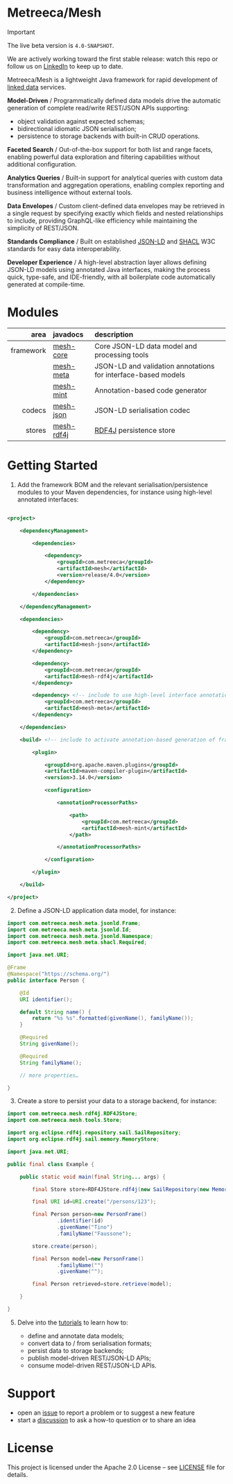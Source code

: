 # Metreeca/Mesh

<!--[![Maven Central](https://img.shields.io/maven-central/v/com.metreeca/mesh.svg)](https://central.sonatype.com/artifact/com.metreeca/mesh/ -->

> [!IMPORTANT]
>
> The live beta version is `4.0-SNAPSHOT`.
>
> We are actively working toward the first stable release: watch this repo or follow us
> on [LinkedIn](https://linkedin.com/company/metreeca) to keep up to date.

Metreeca/Mesh is a lightweight Java framework for rapid development of
[linked data](https://www.w3.org/2013/data/) services.

**Model-Driven** / Programmatically defined data models drive the automatic generation of complete read/write REST/JSON
APIs supporting:

- object validation against expected schemas;
- bidirectional idiomatic JSON serialisation;
- persistence to storage backends with built-in CRUD operations.

**Faceted Search** / Out-of-the-box support for both list and range facets, enabling powerful data exploration and
filtering capabilities without additional configuration.

**Analytics Queries** / Built-in support for analytical queries with custom data transformation and aggregation
operations, enabling complex reporting and business intelligence without external tools.

**Data Envelopes** / Custom client-defined data envelopes may be retrieved in a single request by specifying exactly
which
fields and
nested relationships to include, providing GraphQL-like efficiency while maintaining the simplicity of REST/JSON.

**Standards Compliance** / Built on established [JSON-LD](https://www.w3.org/TR/json-ld11/)
and [SHACL](https://www.w3.org/TR/shacl/) W3C standards for easy data interoperability.

**Developer Experience**  / A high-level abstraction layer allows defining JSON-LD models using annotated Java
interfaces, making the process quick, type-safe, and IDE-friendly, with all boilerplate code automatically generated at
compile-time.

# Modules

|      area | javadocs                                                     | description                                                   |
|----------:|:-------------------------------------------------------------|:--------------------------------------------------------------|
| framework | [mesh-core](https://javadoc.io/doc/com.metreeca/mesh-core)   | Core JSON-LD data model and processing tools                  |
|           | [mesh-meta](https://javadoc.io/doc/com.metreeca/mesh-meta)   | JSON-LD and validation annotations for interface-based models |
|           | [mesh-mint](https://javadoc.io/doc/com.metreeca/mesh-mint)   | Annotation-based code generator                               |
|    codecs | [mesh-json](https://javadoc.io/doc/com.metreeca/mesh-json)   | JSON-LD serialisation codec                                   |
|    stores | [mesh-rdf4j](https://javadoc.io/doc/com.metreeca/mesh-rdf4j) | [RDF4J](https://rdf4j.org) persistence store                  |

# Getting Started

1. Add the framework BOM and the relevant serialisation/persistence modules to your Maven dependencies, for instance
   using high-level annotated interfaces:

```xml 

<project>

    <dependencyManagement>

        <dependencies>

            <dependency>
                <groupId>com.metreeca</groupId>
                <artifactId>mesh</artifactId>
                <version>release/4.0</version>
            </dependency>

        </dependencies>

    </dependencyManagement>

    <dependencies>

        <dependency>
            <groupId>com.metreeca</groupId>
            <artifactId>mesh-json</artifactId>
        </dependency>

        <dependency>
            <groupId>com.metreeca</groupId>
            <artifactId>mesh-rdf4j</artifactId>
        </dependency>

        <dependency> <!-- include to use high-level interface annotations -->
            <groupId>com.metreeca</groupId>
            <artifactId>mesh-meta</artifactId>
        </dependency>

    </dependencies>

    <build> <!-- include to activate annotation-based generation of frame objects -->

        <plugin>

            <groupId>org.apache.maven.plugins</groupId>
            <artifactId>maven-compiler-plugin</artifactId>
            <version>3.14.0</version>

            <configuration>

                <annotationProcessorPaths>

                    <path>
                        <groupId>com.metreeca</groupId>
                        <artifactId>mesh-mint</artifactId>
                    </path>

                </annotationProcessorPaths>

            </configuration>

        </plugin>

    </build>

</project>
```

2. Define a JSON-LD application data model, for instance:

```java
import com.metreeca.mesh.meta.jsonld.Frame;
import com.metreeca.mesh.meta.jsonld.Id;
import com.metreeca.mesh.meta.jsonld.Namespace;
import com.metreeca.mesh.meta.shacl.Required;

import java.net.URI;

@Frame
@Namespace("https://schema.org/")
public interface Person {

    @Id
    URI identifier();

    default String name() {
        return "%s %s".formatted(givenName(), familyName());
    }

    @Required
    String givenName();

    @Required
    String familyName();

    // more properties…

}
```

3. Create a store to persist your data to a storage backend, for instance:

```java
import com.metreeca.mesh.rdf4j.RDF4JStore;
import com.metreeca.mesh.tools.Store;

import org.eclipse.rdf4j.repository.sail.SailRepository;
import org.eclipse.rdf4j.sail.memory.MemoryStore;

import java.net.URI;

public final class Example {

    public static void main(final String... args) {

        final Store store=RDF4JStore.rdf4j(new SailRepository(new MemoryStore()));

        final URI id=URI.create("/persons/123");

        final Person person=new PersonFrame()
                .identifier(id)
                .givenName("Tino")
                .familyName("Faussone");

        store.create(person);

        final Person model=new PersonFrame()
                .familyName("")
                .givenName("");

        final Person retrieved=store.retrieve(model);

    }

}
```

5. Delve into the [tutorials](https://metreeca.github.io/mesh/tutorials/) to learn how to:

   - define and annotate data models;
   - convert data to / from serialisation formats;
   - persist data to storage backends;
   - publish model-driven REST/JSON-LD APIs;
   - consume model-driven REST/JSON-LD APIs.

# Support

- open an [issue](https://github.com/metreeca/mesh/issues) to report a problem or to suggest a new feature
- start a [discussion](https://github.com/metreeca/mesh/discussions) to ask a how-to question or to share an idea

# License

This project is licensed under the Apache 2.0 License –
see [LICENSE](https://github.com/metreeca/mesh?tab=Apache-2.0-1-ov-file) file for details.
